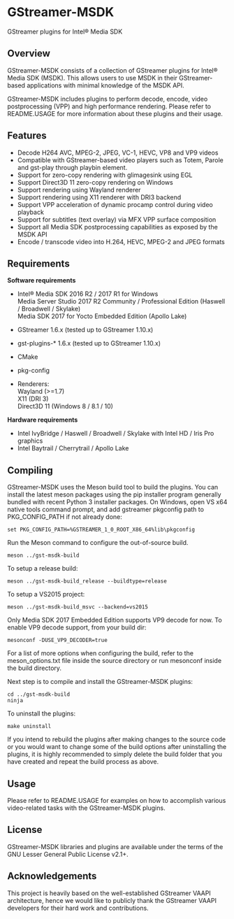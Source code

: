 GStreamer-MSDK
==============
GStreamer plugins for Intel&reg; Media SDK


Overview
--------
GStreamer-MSDK consists of a collection of GStreamer plugins for Intel&reg; Media SDK (MSDK).
This allows users to use MSDK in their GStreamer-based applications with minimal knowledge of 
the MSDK API.

GStreamer-MSDK includes plugins to perform decode, encode, video postprocessing (VPP)
and high performance rendering. Please refer to README.USAGE for more information about these
plugins and their usage.


Features
--------
 - Decode H264 AVC, MPEG-2, JPEG, VC-1, HEVC, VP8 and VP9 videos
 - Compatible with GStreamer-based video players such as Totem, Parole and gst-play
   through playbin element.
 - Support for zero-copy rendering with glimagesink using EGL
 - Support Direct3D 11 zero-copy rendering on Windows
 - Support rendering using Wayland renderer
 - Support rendering using X11 renderer with DRI3 backend
 - Support VPP acceleration of dynamic procamp control during video playback
 - Support for subtitles (text overlay) via MFX VPP surface composition
 - Support all Media SDK postprocessing capabilities as exposed by the MSDK API
 - Encode / transcode video into H.264, HEVC, MPEG-2 and JPEG formats


Requirements
------------

**Software requirements**

  * Intel&reg; Media SDK 2016 R2 / 2017 R1 for Windows  
    Media Server Studio 2017 R2 Community / Professional Edition (Haswell / Broadwell / Skylake)  
    Media SDK 2017 for Yocto Embedded Edition (Apollo Lake)
  * GStreamer 1.6.x (tested up to GStreamer 1.10.x)
  * gst-plugins-* 1.6.x (tested up to GStreamer 1.10.x)
  * CMake
  * pkg-config
 
  * Renderers:  
    Wayland (>=1.7)  
    X11 (DRI 3)  
    Direct3D 11 (Windows 8 / 8.1 / 10)

**Hardware requirements**

  * Intel IvyBridge / Haswell / Broadwell / Skylake with Intel HD / Iris Pro graphics
  * Intel Baytrail / Cherrytrail / Apollo Lake


Compiling
---------
GStreamer-MSDK uses the Meson build tool to build the plugins.
You can install the latest meson packages using the pip installer program generally bundled with recent Python 3 installer packages.
On Windows, open VS x64 native tools command prompt, and add gstreamer pkgconfig path to PKG_CONFIG_PATH if not already done:

	set PKG_CONFIG_PATH=%GSTREAMER_1_0_ROOT_X86_64%lib\pkgconfig

Run the Meson command to configure the out-of-source build.

	meson ../gst-msdk-build 

To setup a release build:

	meson ../gst-msdk-build_release --buildtype=release
	
To setup a VS2015 project:

	meson ../gst-msdk-build_msvc --backend=vs2015
		
Only Media SDK 2017 Embedded Edition supports VP9 decode for now. To enable VP9 decode support, from your build dir:

	mesonconf -DUSE_VP9_DECODER=true

For a list of more options when configuring the build, refer to the meson_options.txt file inside the source directory or run mesonconf inside the build directory.

Next step is to compile and install the GStreamer-MSDK plugins:

	cd ../gst-msdk-build
	ninja

To uninstall the plugins:

	make uninstall

If you intend to rebuild the plugins after making changes to the source code or you would
want to change some of the build options after uninstalling the plugins, it is highly recommended to
simply delete the build folder that you have created and repeat the build process as above.


Usage
-----
Please refer to README.USAGE for examples on how to accomplish various
video-related tasks with the GStreamer-MSDK plugins.


License
-------
GStreamer-MSDK libraries and plugins are available under the
terms of the GNU Lesser General Public License v2.1+.


Acknowledgements
----------------
This project is heavily based on the well-established GStreamer VAAPI architecture, hence we would
like to publicly thank the GStreamer VAAPI developers for their hard work and contributions.

